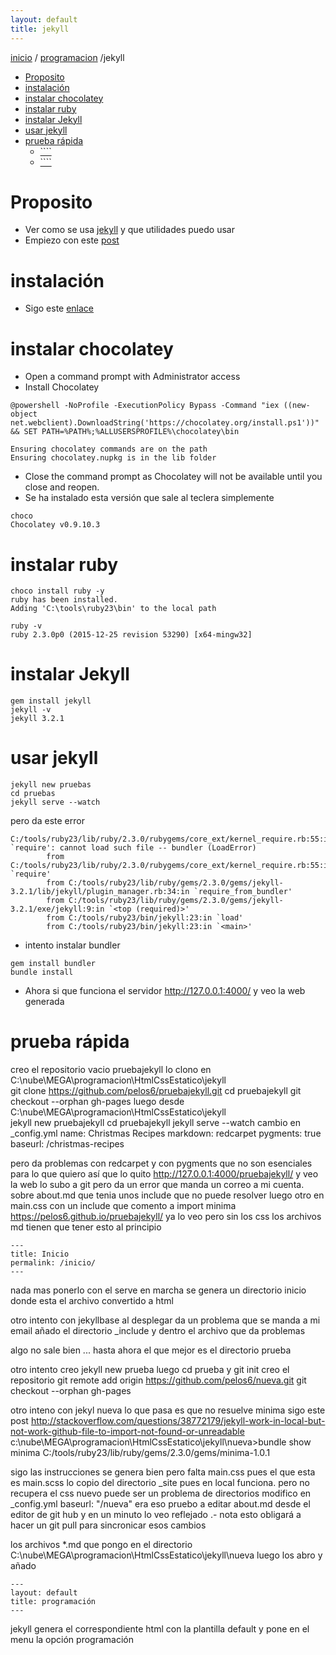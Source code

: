 ```yaml
---
layout: default
title: jekyll
---
```

[inicio](index.html) / [programacion](programacion.html) /jekyll 
<!-- MarkdownTOC -->

- [Proposito](#proposito)
- [instalación](#instalación)
- [instalar chocolatey](#instalar-chocolatey)
- [instalar ruby](#instalar-ruby)
- [instalar Jekyll](#instalar-jekyll)
- [usar jekyll](#usar-jekyll)
- [prueba rápida](#prueba-rápida)
    - [````](#)
    - [````](#-1)

<!-- /MarkdownTOC -->

# Proposito
- Ver como se usa [jekyll](http://jekyllrb.com/) y que utilidades puedo usar
- Empiezo con este [post](https://24ways.org/2013/get-started-with-github-pages/)
# instalación
- Sigo este [enlace](https://davidburela.wordpress.com/2015/11/28/easily-install-jekyll-on-windows-with-3-command-prompt-entries-and-chocolatey/)

# instalar chocolatey
- Open a command prompt with Administrator access
- Install Chocolatey
````
@powershell -NoProfile -ExecutionPolicy Bypass -Command "iex ((new-object net.webclient).DownloadString('https://chocolatey.org/install.ps1'))" && SET PATH=%PATH%;%ALLUSERSPROFILE%\chocolatey\bin
````
````
Ensuring chocolatey commands are on the path
Ensuring chocolatey.nupkg is in the lib folder
````
- Close the command prompt as Chocolatey will not be available until you close and reopen.
- Se ha instalado esta versión que sale al teclera simplemente
````
choco
Chocolatey v0.9.10.3
````
# instalar ruby
````
choco install ruby -y
ruby has been installed.
Adding 'C:\tools\ruby23\bin' to the local path
````
````
ruby -v
ruby 2.3.0p0 (2015-12-25 revision 53290) [x64-mingw32]
````
# instalar Jekyll
````
gem install jekyll
jekyll -v
jekyll 3.2.1
````

# usar jekyll
````
jekyll new pruebas
cd pruebas
jekyll serve --watch
```` 
pero da este error 
````
C:/tools/ruby23/lib/ruby/2.3.0/rubygems/core_ext/kernel_require.rb:55:in `require': cannot load such file -- bundler (LoadError)
        from C:/tools/ruby23/lib/ruby/2.3.0/rubygems/core_ext/kernel_require.rb:55:in `require'
        from C:/tools/ruby23/lib/ruby/gems/2.3.0/gems/jekyll-3.2.1/lib/jekyll/plugin_manager.rb:34:in `require_from_bundler'
        from C:/tools/ruby23/lib/ruby/gems/2.3.0/gems/jekyll-3.2.1/exe/jekyll:9:in `<top (required)>'
        from C:/tools/ruby23/bin/jekyll:23:in `load'
        from C:/tools/ruby23/bin/jekyll:23:in `<main>'
````
- intento instalar bundler
````
gem install bundler
bundle install
````

- Ahora si que funciona el servidor 
http://127.0.0.1:4000/ y veo la web generada


# prueba rápida
creo el repositorio vacio pruebajekyll
lo clono en 
C:\nube\MEGA\programacion\HtmlCssEstatico\jekyll\
git clone https://github.com/pelos6/pruebajekyll.git
cd pruebajekyll
git checkout --orphan gh-pages
luego 
desde C:\nube\MEGA\programacion\HtmlCssEstatico\jekyll\
jekyll new pruebajekyll
cd pruebajekyll 
jekyll serve --watch
cambio en _config.yml
name: Christmas Recipes
markdown: redcarpet
pygments: true
baseurl: /christmas-recipes

pero da problemas con redcarpet y con pygments que no son esenciales para lo que quiero así que lo quito
http://127.0.0.1:4000/pruebajekyll/
y veo la web
lo subo a git pero da un error que manda un correo a mi cuenta.
sobre about.md que tenia unos include que no puede resolver
luego otro en main.css con un include que comento a import minima
https://pelos6.github.io/pruebajekyll/
ya lo veo pero sin los css 
los archivos md tienen que tener esto al principio
````
---
title: Inicio
permalink: /inicio/
---
````
nada mas ponerlo con el serve en marcha se genera un directorio inicio donde esta el archivo convertido a html

otro intento con
jekyllbase 
al desplegar da un problema que se manda a mi email
añado el directorio _include y dentro el archivo que da problemas 

algo no sale bien ... hasta ahora el que mejor es el directorio prueba

otro intento
creo jekyll new prueba
luego cd prueba y 
git init
creo el repositorio 
git remote add origin https://github.com/pelos6/nueva.git
git checkout --orphan gh-pages

otro inteno con jekyl nueva
lo que pasa es que no resuelve minima
sigo este post 
http://stackoverflow.com/questions/38772179/jekyll-work-in-local-but-not-work-github-file-to-import-not-found-or-unreadable
c:\nube\MEGA\programacion\HtmlCssEstatico\jekyll\nueva>bundle show minima
C:/tools/ruby23/lib/ruby/gems/2.3.0/gems/minima-1.0.1

sigo las instrucciones 
se genera bien pero falta main.css pues el que esta es main.scss
lo copio del directorio _site pues en local funciona.
pero no recupera el css nuevo
puede ser un problema de directorios 
modifico en _config.yml
baseurl: "/nueva"
era eso
pruebo a editar about.md desde el editor de git hub y en un minuto lo veo reflejado
.- nota esto obligará a hacer un git pull para sincronicar esos cambios

los archivos *.md que pongo en el directorio 
C:\nube\MEGA\programacion\HtmlCssEstatico\jekyll\nueva
luego los abro y añado
````
---
layout: default
title: programación
---
```` 
jekyll genera el correspondiente html con la plantilla default y pone en el menu la opción programación

